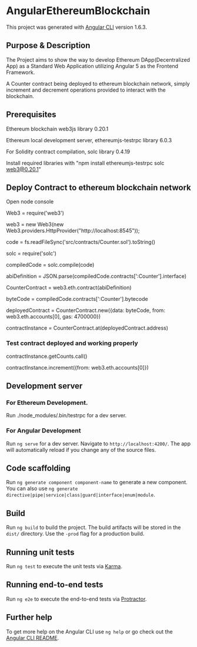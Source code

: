 # AngularEthereumBlockchain

This project was generated with [Angular CLI](https://github.com/angular/angular-cli) version 1.6.3.

## Purpose & Description
The Project aims to show the way to develop Ethereum DApp(Decentralized App) as a Standard Web Application utilizing Angular 5 as the Frontend Framework.

A Counter contract being deployed to ethereum blockchain network, simply increment and decrement operations provided to interact with the blockchain.

## Prerequisites
Ethereum blockchain web3js library 0.20.1

Ethereum local development server, ethereumjs-testrpc library 6.0.3

For Solidity contract compilation, solc library 0.4.19

Install required libraries with "npm install ethereumjs-testrpc solc web3@0.20.1"

## Deploy Contract to ethereum blockchain network
Open node console

Web3 = require('web3')

web3 = new Web3(new Web3.providers.HttpProvider("http://localhost:8545"));

code = fs.readFileSync('src/contracts/Counter.sol').toString()

solc = require('solc')

compiledCode = solc.compile(code)

abiDefinition = JSON.parse(compiledCode.contracts[':Counter'].interface)

CounterContract = web3.eth.contract(abiDefinition)

byteCode = compiledCode.contracts[':Counter'].bytecode

deployedContract = CounterContract.new({data: byteCode, from: web3.eth.accounts[0], gas: 4700000})

contractInstance = CounterContract.at(deployedContract.address)


### Test contract deployed and working properly

contractInstance.getCounts.call()

contractInstance.increment({from: web3.eth.accounts[0]})

## Development server

### For Ethereum Development.
Run ./node_modules/.bin/testrpc for a dev server.

### For Angular Development
Run `ng serve` for a dev server. Navigate to `http://localhost:4200/`. The app will automatically reload if you change any of the source files.

## Code scaffolding

Run `ng generate component component-name` to generate a new component. You can also use `ng generate directive|pipe|service|class|guard|interface|enum|module`.

## Build

Run `ng build` to build the project. The build artifacts will be stored in the `dist/` directory. Use the `-prod` flag for a production build.

## Running unit tests

Run `ng test` to execute the unit tests via [Karma](https://karma-runner.github.io).

## Running end-to-end tests

Run `ng e2e` to execute the end-to-end tests via [Protractor](http://www.protractortest.org/).

## Further help

To get more help on the Angular CLI use `ng help` or go check out the [Angular CLI README](https://github.com/angular/angular-cli/blob/master/README.md).
